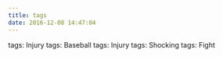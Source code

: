 ```yaml
---
title: tags
date: 2016-12-08 14:47:04
---
```

tags: Injury
tags: Baseball
tags: Injury
tags: Shocking
tags: Fight
